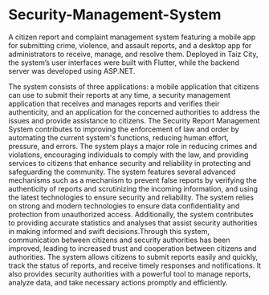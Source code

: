 # Security-Management-System
A citizen report and complaint management system featuring a mobile app for submitting crime, violence, and assault reports, and a desktop app for administrators to receive, manage, and resolve them. Deployed in Taiz City, the system’s user interfaces were built with Flutter, while the backend server was developed using ASP.NET.

The system consists of three applications: a mobile application that citizens can use to submit their reports at any time, a security management application that receives and manages reports and verifies their authenticity, and an application for the concerned authorities to address the issues and provide assistance to citizens.
The Security Report Management System contributes to improving the enforcement of law and order by automating the current system's functions, reducing human effort, pressure, and errors. The system plays a major role in reducing crimes and violations, encouraging individuals to comply with the law, and providing services to citizens that enhance security and reliability in protecting and 
safeguarding the community.
The system features several advanced mechanisms such as a mechanism to prevent false reports by verifying the authenticity of reports and scrutinizing the incoming information, and using the latest technologies to ensure security and reliability. 
The system relies on strong and modern technologies to ensure data confidentiality and protection from unauthorized access. Additionally, the system contributes to providing accurate statistics and analyses that assist security authorities in making informed and swift 
decisions.Through this system, communication between citizens and security authorities has been improved, leading to increased trust and cooperation between citizens and authorities. 
The system allows citizens to submit reports easily and quickly, track the status of reports, and receive timely responses and notifications. It also provides security authorities with a powerful tool to manage reports, analyze data, and take necessary actions promptly and efficiently.
